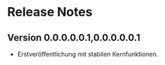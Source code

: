 # Release Notes

## Version 0.0.0.0.0.1,0.0.0.0.0.1
- Erstveröffentlichung mit stabilen Kernfunktionen.
